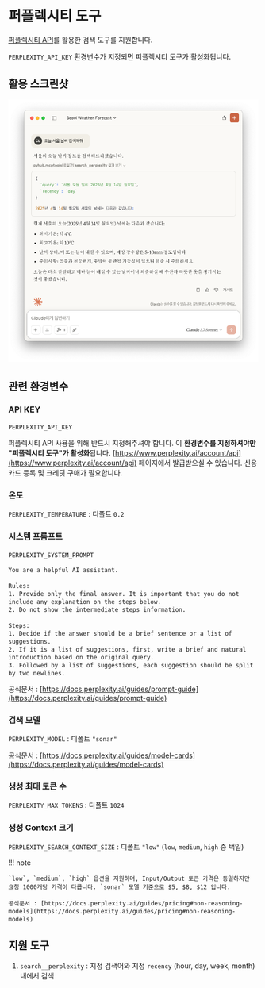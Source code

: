 # 퍼플렉시티 도구

[퍼플렉시티 API](https://docs.perplexity.ai/home)를 활용한 검색 도구를 지원합니다.

`PERPLEXITY_API_KEY` 환경변수가 지정되면 퍼플렉시티 도구가 활성화됩니다.

## 활용 스크린샷

![](./assets/perplexity.png#noborder)

## 관련 환경변수

### API KEY

`PERPLEXITY_API_KEY`

퍼플렉시티 API 사용을 위해 반드시 지정해주셔야 합니다.
이 **환경변수를 지정하셔야만 "퍼플렉시티 도구"가 활성화**됩니다.
[https://www.perplexity.ai/account/api](https://www.perplexity.ai/account/api) 페이지에서 발급받으실 수 있습니다.
신용카드 등록 및 크레딧 구매가 필요합니다.

### 온도

`PERPLEXITY_TEMPERATURE` : 디폴트 `0.2`

### 시스템 프롬프트

`PERPLEXITY_SYSTEM_PROMPT`

```
You are a helpful AI assistant.

Rules:
1. Provide only the final answer. It is important that you do not include any explanation on the steps below.
2. Do not show the intermediate steps information.

Steps:
1. Decide if the answer should be a brief sentence or a list of suggestions.
2. If it is a list of suggestions, first, write a brief and natural introduction based on the original query.
3. Followed by a list of suggestions, each suggestion should be split by two newlines.
```

공식문서 : [https://docs.perplexity.ai/guides/prompt-guide](https://docs.perplexity.ai/guides/prompt-guide)

### 검색 모델

`PERPLEXITY_MODEL` : 디폴트 `"sonar"`

공식문서 : [https://docs.perplexity.ai/guides/model-cards](https://docs.perplexity.ai/guides/model-cards)

### 생성 최대 토큰 수

`PERPLEXITY_MAX_TOKENS` : 디폴트 `1024`

### 생성 Context 크기

`PERPLEXITY_SEARCH_CONTEXT_SIZE` : 디폴트 `"low"` (`low`, `medium`, `high` 중 택일)

!!! note

    `low`, `medium`, `high` 옵션을 지원하며, Input/Output 토큰 가격은 동일하지만
    요청 1000개당 가격이 다릅니다. `sonar` 모델 기준으로 $5, $8, $12 입니다.

    공식문서 : [https://docs.perplexity.ai/guides/pricing#non-reasoning-models](https://docs.perplexity.ai/guides/pricing#non-reasoning-models)

## 지원 도구

1. `search__perplexity` : 지정 검색어와 지정 `recency` (hour, day, week, month) 내에서 검색
